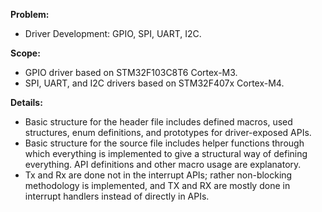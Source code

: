 **Problem:**
- Driver Development: GPIO, SPI, UART, I2C.
  
**Scope:**
- GPIO driver based on STM32F103C8T6 Cortex-M3. 
- SPI, UART, and I2C drivers based on STM32F407x Cortex-M4.

**Details:**
- Basic structure for the header file includes defined macros, used structures, enum definitions, and prototypes for driver-exposed APIs.
- Basic structure for the source file includes helper functions through which everything is implemented to give a structural way of defining everything. API definitions and other macro usage are explanatory.
- Tx and Rx are done not in the interrupt APIs; rather non-blocking methodology is implemented, and TX and RX are mostly done in interrupt handlers instead of directly in APIs.
